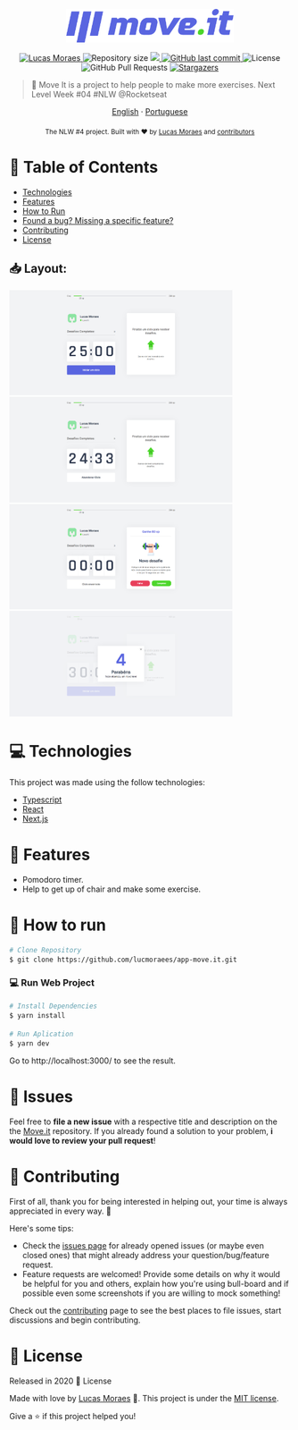 <p align="center">
   <img src="https://github.com/lucmoraees/app-move.it/blob/master/public/logo-full.svg" alt="Move It" width="300"/>
</p>

<p align="center">	
   <a href="https://www.linkedin.com/in/lucas-moraes-52b80a1b3/">
      <img alt="Lucas Moraes" src="https://img.shields.io/badge/-lucasmoraes-5965e0?style=flat&logo=Linkedin&logoColor=white" />
   </a>
  <img alt="Repository size" src="https://img.shields.io/github/repo-size/lucmoraees/app-move.it?color=5863d2">

  <a aria-label="Completed" href="https://nextlevelweek.com/episodios/react/1/edicao/4">
    <img src="https://img.shields.io/badge/Move.It-NLW 4-5965e0?logo=data:image/png;base64,iVBORw0KGgoAAAANSUhEUgAAABAAAAAQCAMAAAAoLQ9TAAAALVBMVEVHcExxWsF0XMJzXMJxWcFsUsD///9jRrzY0u6Xh9Gsn9n39fyMecy0qd2bjNJWBT0WAAAABHRSTlMA2Do606wF2QAAAGlJREFUGJVdj1cWwCAIBLEsRU3uf9xobDH8+GZwUYi8i6ucJwrxKE+7D0G9Q4vlYqtmCSjndr4CgCgzlyFgfKfKCVO0LrPKjmiqMxGXkJwNnXskqWG+1oSM+BSwD8f29YLNjvx/OQrn+g99oQSoNmt3PgAAAABJRU5ErkJggg=="></img>
  </a>
  <a href="https://github.com/lucmoraees/move.it/commits/master">
    <img alt="GitHub last commit" src="https://img.shields.io/github/last-commit/lucmoraees/app-move.it?color=5863d2">
  </a> 
  <img alt="License" src="https://img.shields.io/badge/license-MIT-5965e0">
  <img alt="GitHub Pull Requests" src="https://img.shields.io/github/issues-pr/lucmoraees/app-move.it?color=5863d2" />
  <a href="https://github.com/lucmoraees/app-move.it/stargazers">
    <img alt="Stargazers" src="https://img.shields.io/github/stars/lucmoraees/app-move.it?color=5863d2&logo=github">
  </a>
</p>

> :rocket: Move It is a project to help people to make more exercises. Next Level Week #04 #NLW @Rocketseat

<p align="center">
    <a href="README.md">English</a>
    ·
    <a href="README-pt.md">Portuguese</a>
 </p>

<div align="center">
  <sub>The NLW #4 project. Built with ❤︎ by
    <a href="https://github.com/lucmoraees">Lucas Moraes</a> and
    <a href="https://github.com/lucmoraees/app-move.it/graphs/contributors">
      contributors
    </a>
  </sub>
</div>

# :pushpin: Table of Contents
  
* [Technologies](#computer-technologies)
* [Features](#rocket-features)
* [How to Run](#construction_worker-how-to-run)
* [Found a bug? Missing a specific feature?](#bug-issues)
* [Contributing](#tada-contributing)
* [License](#closed_book-license)

<h2 align="left"> 📥 Layout: </h2>
<div>
   <img src="https://github.com/lucmoraees/app-move.it/blob/master/public/images/moveit-1.png" width="400px">
   <img src="https://github.com/lucmoraees/app-move.it/blob/master/public/images/moveit-2.png" width="400px">
   <img src="https://github.com/lucmoraees/app-move.it/blob/master/public/images/moveit-3.png" width="400px">
   <img src="https://github.com/lucmoraees/app-move.it/blob/master/public/images/moveit-4.png" width="400px">
</div>

# :computer: Technologies
This project was made using the follow technologies:

* [Typescript](https://www.typescriptlang.org/)      
* [React](https://reactjs.org/)      
* [Next.js](https://nextjs.org/)      
     

# :rocket: Features

* Pomodoro timer.
* Help to get up of chair and make some exercise.

# :construction_worker: How to run
```bash
# Clone Repository
$ git clone https://github.com/lucmoraees/app-move.it.git
```

### 💻 Run Web Project

```bash
# Install Dependencies
$ yarn install

# Run Aplication
$ yarn dev
```
Go to http://localhost:3000/ to see the result.


# :bug: Issues

Feel free to **file a new issue** with a respective title and description on the the [Move.it](https://github.com/lucmoraees/app-move.it/issues) repository. If you already found a solution to your problem, **i would love to review your pull request**!

# :tada: Contributing
First of all, thank you for being interested in helping out, your time is always appreciated in every way. :100:

Here's some tips:

* Check the [issues page](https://github.com/lucmoraees/app-move.it/issues) for already opened issues (or maybe even closed ones) that might already address your question/bug/feature request.
* Feature requests are welcomed! Provide some details on why it would be helpful for you and others, explain how you're using bull-board and if possible even some screenshots if you are willing to mock something!

Check out the [contributing](./CONTRIBUTING.md) page to see the best places to file issues, start discussions and begin contributing.

# :closed_book: License

Released in 2020 :closed_book: License

Made with love by [Lucas Moraes](https://github.com/lucmoraees) 🚀.
This project is under the [MIT license](./LICENSE).


Give a ⭐️ if this project helped you!
